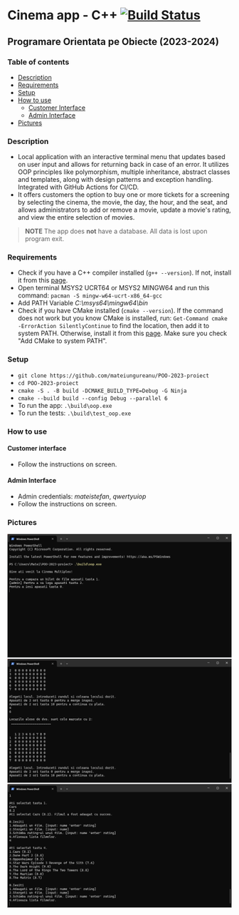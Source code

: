 # Cinema app - C++ [![Build Status](https://github.com/mateiungureanu/POO-2023-proiect/actions/workflows/cmake.yml/badge.svg)](https://github.com/mateiungureanu/POO-2023-proiect/actions)
## Programare Orientata pe Obiecte (2023-2024)

### Table of contents
+ [Description](#description)
+ [Requirements](#requirements)
+ [Setup](#setup)
+ [How to use](#how-to-use)
  + [Customer Interface](#customer-interface)
  + [Admin Interface](#admin-interface)
+ [Pictures](#pictures)

### Description

+ Local application with an interactive terminal menu that updates based on user input and allows for returning back in case of an error. It utilizes OOP principles like polymorphism, multiple inheritance, abstract classes and templates, along with design patterns and exception handling. Integrated with GitHub Actions for CI/CD.
+ It offers customers the option to buy one or more tickets for a screening by selecting the cinema, the movie, the day, the hour, and the seat, and allows administrators to add or remove a movie, update a movie's rating, and view the entire selection of movies.

> **NOTE**
> The app does **not** have a database. All data is lost upon program exit.

### Requirements

+ Check if you have a C++ compiler installed \(`g++ --version`\). If not, install it from this [page](https://www.msys2.org/).
+ Open terminal MSYS2 UCRT64 or MSYS2 MINGW64 and run this command: `pacman -S mingw-w64-ucrt-x86_64-gcc`
+ Add PATH Variable _C:\msys64\mingw64\bin_
+ Check if you have CMake installed \(`cmake --version`\). If the command does not work but you know CMake is installed, run: `Get-Command cmake -ErrorAction SilentlyContinue` to find the location, then add it to system PATH. Otherwise, install it from this [page](https://cmake.org/download/). Make sure you check "Add CMake to system PATH".


<!-- + Check if you have gtest installed \(`vcpkg --version`\). If not, install it by running these commands:
  + `git clone https://github.com/microsoft/vcpkg.git`
  + `cd vcpkg`
  + `.\bootstrap-vcpkg.bat`  

  Then add PATH Variable _C:\Users\\[your-user-name\]\vcpkg_ \(or whatever location you installed it to\).
+ Install gtest: `vcpkg install gtest` -->

### Setup

+ `git clone https://github.com/mateiungureanu/POO-2023-proiect`
+ `cd POO-2023-proiect`
+ `cmake -S . -B build -DCMAKE_BUILD_TYPE=Debug -G Ninja`
+ `cmake --build build --config Debug --parallel 6`
+ To run the app: `.\build\oop.exe`
+ To run the tests: `.\build\test_oop.exe`

### How to use

#### Customer interface

+ Follow the instructions on screen.

#### Admin Interface

+ Admin credentials: _mateistefan_, _qwertyuiop_
+ Follow the instructions on screen.

### Pictures

![Interface](pictures/poza_terminal_1.png)
![Select seat](pictures/poza_terminal_2.png)
![Add movie](poza_terminal_3.png)